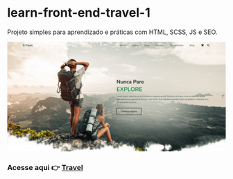 # learn-front-end-travel-1

Projeto simples para aprendizado e práticas com HTML, SCSS, JS e SEO.

<img src="./assets/img/travel-front.png">

### Acesse aqui 👉 [Travel](https://learn-front-end-travel-1.netlify.app/)
